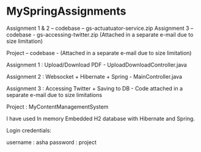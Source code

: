 # MySpringAssignments


Assignment 1 & 2 – codebase – gs-actuatuator-service.zip
Assignment 3 – codebase -  gs-accessing-twitter.zip (Attached in a separate e-mail due to size limitation)

Project – codebase -  (Attached in a separate e-mail due to size limitation)


Assignment 1 : Upload/Download PDF   - UploadDownloadController.java

Assignment 2 : Websocket + Hibernate + Spring    -   MainController.java

Assignment 3 : Accessing Twitter + Saving to DB  - Code attached in a separate e-mail due to size limitations

Project : MyContentManagementSystem

I have used In memory Embedded H2 database with Hibernate and Spring. 

Login credentials:

username : asha
password  : project 
